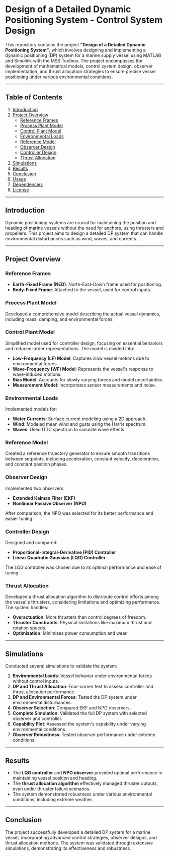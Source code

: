 # Design of a Detailed Dynamic Positioning System - Control System Design

This repository contains the project **"Design of a Detailed Dynamic Positioning System"**, which involves designing and implementing a dynamic positioning (DP) system for a marine supply vessel using MATLAB and Simulink with the MSS Toolbox. The project encompasses the development of mathematical models, control system design, observer implementation, and thrust allocation strategies to ensure precise vessel positioning under various environmental conditions.

---

## Table of Contents

1. [Introduction](#introduction)
2. [Project Overview](#project-overview)
   - [Reference Frames](#reference-frames)
   - [Process Plant Model](#process-plant-model)
   - [Control Plant Model](#control-plant-model)
   - [Environmental Loads](#environmental-loads)
   - [Reference Model](#reference-model)
   - [Observer Design](#observer-design)
   - [Controller Design](#controller-design)
   - [Thrust Allocation](#thrust-allocation)
3. [Simulations](#simulations)
4. [Results](#results)
5. [Conclusion](#conclusion)
6. [Usage](#usage)
7. [Dependencies](#dependencies)
8. [License](#license)

---

## Introduction

Dynamic positioning systems are crucial for maintaining the position and heading of marine vessels without the need for anchors, using thrusters and propellers. This project aims to design a detailed DP system that can handle environmental disturbances such as wind, waves, and currents.

---

## Project Overview

### Reference Frames

- **Earth-Fixed Frame (NED)**: North-East-Down frame used for positioning.
- **Body-Fixed Frame**: Attached to the vessel, used for control inputs.

### Process Plant Model

Developed a comprehensive model describing the actual vessel dynamics, including mass, damping, and environmental forces.

### Control Plant Model

Simplified model used for controller design, focusing on essential behaviors and reduced-order representations. The model is divided into:

- **Low-Frequency (LF) Model**: Captures slow vessel motions due to environmental forces.
- **Wave-Frequency (WF) Model**: Represents the vessel's response to wave-induced motions.
- **Bias Model**: Accounts for slowly varying forces and model uncertainties.
- **Measurement Model**: Incorporates sensor measurements and noise.

### Environmental Loads

Implemented models for:

- **Water Currents**: Surface current modeling using a 2D approach.
- **Wind**: Modeled mean wind and gusts using the Harris spectrum.
- **Waves**: Used ITTC spectrum to simulate wave effects.

### Reference Model

Created a reference trajectory generator to ensure smooth transitions between setpoints, including acceleration, constant velocity, deceleration, and constant position phases.

### Observer Design

Implemented two observers:

- **Extended Kalman Filter (EKF)**
- **Nonlinear Passive Observer (NPO)**

After comparison, the NPO was selected for its better performance and easier tuning.

### Controller Design

Designed and compared:

- **Proportional-Integral-Derivative (PID) Controller**
- **Linear Quadratic Gaussian (LQG) Controller**

The LQG controller was chosen due to its optimal performance and ease of tuning.

### Thrust Allocation

Developed a thrust allocation algorithm to distribute control efforts among the vessel's thrusters, considering limitations and optimizing performance. The system handles:

- **Overactuation**: More thrusters than control degrees of freedom.
- **Thruster Constraints**: Physical limitations like maximum thrust and rotation speeds.
- **Optimization**: Minimizes power consumption and wear.

---

## Simulations

Conducted several simulations to validate the system:

1. **Environmental Loads**: Vessel behavior under environmental forces without control inputs.
2. **DP and Thrust Allocation**: Four-corner test to assess controller and thrust allocation performance.
3. **DP and Environmental Forces**: Tested the DP system under environmental disturbances.
4. **Observer Selection**: Compared EKF and NPO observers.
5. **Complete Simulation**: Validated the full DP system with selected observer and controller.
6. **Capability Plot**: Assessed the system's capability under varying environmental conditions.
7. **Observer Robustness**: Tested observer performance under extreme conditions.

---

## Results

- The **LQG controller** and **NPO observer** provided optimal performance in maintaining vessel position and heading.
- The **thrust allocation algorithm** effectively managed thruster outputs, even under thruster failure scenarios.
- The system demonstrated robustness under various environmental conditions, including extreme weather.

---

## Conclusion

The project successfully developed a detailed DP system for a marine vessel, incorporating advanced control strategies, observer designs, and thrust allocation methods. The system was validated through extensive simulations, demonstrating its effectiveness and robustness.
